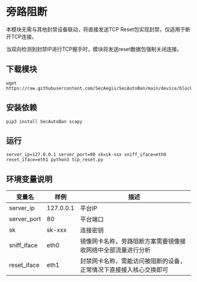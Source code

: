 # 旁路阻断

本模块无需与其他封禁设备联动，将直接发送TCP Reset包实现封禁，仅适用于断开TCP连接。

当双向检测到封禁IP进行TCP握手时，模块将发送reset数据包强制关闭连接。

## 下载模块

```shell
wget https://raw.githubusercontent.com/SecAegis/SecAutoBan/main/device/block/tcp_reset/tcp_reset.py
```
## 安装依赖

```shell
pip3 install SecAutoBan scapy
```

## 运行

```shell
server_ip=127.0.0.1 server_port=80 sk=sk-xxx sniff_iface=eth0 reset_iface=eth1 python3 tcp_reset.py
```

## 环境变量说明

| 变量名         | 样例        | 描述                                |
|-------------|-----------|-----------------------------------|
| server_ip   | 127.0.0.1 | 平台IP                              |
| server_port | 80        | 平台端口                              |
| sk          | sk-xxx    | 连接密钥                              |
| sniff_iface | eth0      | 镜像网卡名称，旁路阻断方案需要镜像接收网络中全部流量进行分析    |
| reset_iface | eth1      | 封禁网卡名称，需能访问被阻断的设备，正常情况下直接接入核心交换即可 |